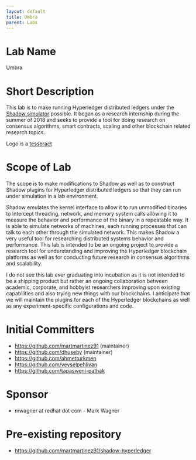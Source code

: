 ```yaml
---
layout: default
title: Umbra
parent: Labs
---
```

# Lab Name
Umbra

# Short Description
This lab is to make running Hyperledger distributed ledgers under the
[Shadow simulator](https://github.com/shadow/shadow) possible. It began as a
research internship during the summer of 2018 and seeks to provide a tool for
doing research on consensus algorithms, smart contracts, scaling and other
blockchain related research topics.

Logo is a [tesseract](https://en.wikipedia.org/wiki/Tesseract)

# Scope of Lab
The scope is to make modifications to Shadow as well as to construct Shadow
plugins for Hyperledger distributed ledgers so that they can run under
simulation in a lab environment.

Shadow emulates the kernel interface to allow it to run unmodified binaries
to intercept threading, network, and memory system calls allowing it to
measure the behavior and performance of the binary in a repeatable way. It
is able to simulate networks of machines, each running processes that can talk
to each other through the simulated network. This makes Shadow a very useful
tool for researching distributed systems behavior and performance. This lab
is intended to be an ongoing project to provide a research tool for 
understanding and improving the Hyperledger blockchain platforms as well as
for conducting future research in consensus algorithms and scalability.

I do not see this lab ever graduating into incubation as it is not intended to
be a shipping product but rather an ongoing collaboration between academic,
corporate, and hobbyist researchers improving upon existing capabilities and 
also trying new things with our blockchains. I anticipate that we will maintain
the plugins for each of the Hyperledger blockchains as well as any
experiment-specific configurations and code.

# Initial Committers
- https://github.com/martmartinez91 (maintainer)
- https://github.com/dhuseby (maintainer)
- https://github.com/ahmetturkmen
- https://github.com/veyselpehlivan
- https://github.com/tapasweni-pathak

# Sponsor
- mwagner at redhat dot com - Mark Wagner

# Pre-existing repository
- https://github.com/martmartinez91/shadow-hyperledger
